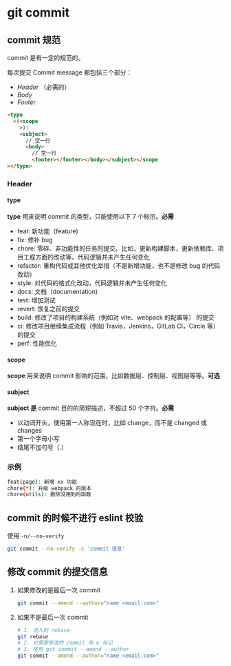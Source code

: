 # git commit

## commit 规范

commit 是有一定的规范的。

每次提交 Commit message 都包括三个部分：

- _Header_ （必需的）
- _Body_
- _Footer_

```html
<type
  >(<scope
    >):
    <subject>
      // 空一行
      <body>
        // 空一行
        <footer></footer></body></subject></scope
></type>
```

### Header

#### type

**type** 用来说明 commit 的类型，只能使用以下 7 个标示。**必需**

- feat: 新功能（feature)
- fix: 修补 bug
- chore: 零碎、非功能性的任务的提交。比如，更新构建脚本，更新依赖库、项目工程方面的改动等。代码逻辑并未产生任何变化
- refactor: 重构代码或其他优化举措（不是新增功能，也不是修改 bug 的代码改动）
- style: 对代码的格式化改动，代码逻辑并未产生任何变化
- docs: 文档（documentation)
- test: 增加测试
- revert: 恢复之前的提交
- build: 修改了项目的构建系统（例如对 vite、webpack 的配置等） 的提交
- ci: 修改项目继续集成流程（例如 Travis，Jenkins，GitLab CI，Circle 等）的提交
- perf: 性能优化

#### scope

**scope** 用来说明 commit 影响的范围，比如数据层、控制层、视图层等等。**可选**

#### subject

**subject 是** commit 目的的简短描述，不超过 50 个字符。**必需**

- 以动词开头，使用第一人称现在时，比如 change，而不是 changed 或 changes
- 第一个字母小写
- 结尾不加句号（.）

### 示例

```bash
feat(page): 新增 xx 功能
chore(*): 升级 webpack 的版本
chore(utils): 删除没用到的函数
```

## commit 的时候不进行 eslint 校验

使用 `-n/--no-verify`

```bash
git commit --no-verify -c 'commit 信息'
```

## 修改 commit 的提交信息

1. 如果修改的是最后一次 commit
   ```bash
   git commit --amend --author="name <email.com>"
   ```
2. 如果不是最后一次 commit
   ```bash
   # 1. 进入到 rebase
   git rebase
   # 2. 对需要修改的 commit 用 e 标记
   # 3. 使用 git commit --amend --author
   git commit --amend --author="name <email.com>"
   ```
